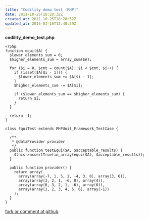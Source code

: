 ```yaml
---
title: "Codility demo test (PHP)"
date: 2011-10-25T18:20:32Z
created_at: 2011-10-25T18:20:32Z
updated_at: 2015-01-16T12:40:39Z
---
```


<strong>codility_demo_test.php</strong>

    <?php
    function equi($A) {
      $lower_elements_sum = 0;
      $higher_elements_sum = array_sum($A);
      
      for ($i = 0, $cnt = count($A); $i < $cnt; $i++) {
        if (isset($A[$i - 1])) {
          $lower_elements_sum += $A[$i - 1];
        }
        $higher_elements_sum -= $A[$i];
    
        if ($lower_elements_sum == $higher_elements_sum) {
          return $i;
        }
      }
      
      return -1;
    }
    
    class EquiTest extends PHPUnit_Framework_TestCase {
      
      /**
       * @dataProvider provider
       */
      public function testEqui($A, $acceptable_results) {
        $this->assertTrue(in_array(equi($A), $acceptable_results));
      }
        
      public function provider() {
        return array(
          array(array(-7, 1, 5, 2, -4, 3, 0), array(3, 6)),
          array(array(3, 2, 1, -6, 0), array(4)),
          array(array(0, 3, 2, 1, -6), array(0)),
          array(array(1, 2, 3, 4, 5, 6), array(-1))
        );
      }
    }

[fork or comment at github](https://gist.github.com/1313729)
